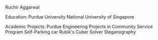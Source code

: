 Ruchir Aggarwal

Education:
Purdue University
National University of Singapore

Academic Projects:
Purdue Engineering Projects in Community Service Program
Self-Parking car
Rubik's Cuber Solver
Steganography